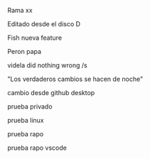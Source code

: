 Rama xx

Editado desde el disco D

Fish nueva feature


Peron papa

videla did nothing wrong /s

"Los verdaderos cambios se hacen de noche"

cambio desde github desktop

prueba privado

prueba linux

prueba rapo

prueba rapo vscode